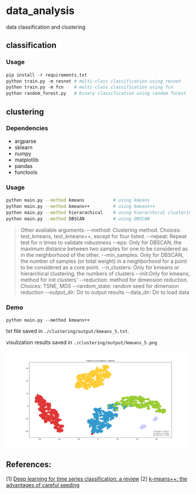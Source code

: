 # data_analysis
data classification and clustering

## classification

### Usage
```python
pip install -r requirements.txt
python train.py -m resnet # multi-class classification using resnet
python train.py -m fcn    # multi-class classification using fcn
python random_forest.py   # binary classification using random forest
```

## clustering

### Dependencies
- argparse
- sklearn
- numpy
- matplotlib
- pandas
- functools

### Usage
```bash
python main.py --method kmeans           # using kmeans
python main.py --method kmeans++         # using kmeans++
python main.py --method hierarachical    # using hierarchical clustering
python main.py --method DBSCAN           # using DBSCAN
```
> Other avaliable arguments:
> --method: Clustering method. Choices: test_kmeans, test_kmeans++, except for four listed.
> --repeat: Repeat test for n times to validate robustness
> --eps: Only for DBSCAN, the maximum distance between two samples for one to be considered as in the neighborhood of the other.
> --min_samples: Only for DBSCAN, the number of samples (or total weight) in a neighborhood for a point to be considered as a core point.
> --n_clusters: Only for kmeans or hierarchical clustering, the numbers of clusters
> --init:Only for kmeans, method for init clusters'
> --reduction: method for dimension reduction. Choices: TSNE, MDS
> --random_state: random seed for dimension reduction
> --output_dir: Dir to output results
> --data_dir: Dir to load data


### Demo
```
python main.py --method kmeans++
```
txt file saved in `./clustering/output/kmeans_5.txt`.

visulization results saved in `./clustering/output/kmeans_5.png`

![](output/kmeans_5.png)


## References: 
[1] [Deep learning for time series classification: a review](https://arxiv.org/pdf/1809.04356.pdf)
[2] [k-means++: the advantages of careful seeding](https://www.researchgate.net/publication/220778887_K-Means_The_Advantages_of_Careful_Seeding)

